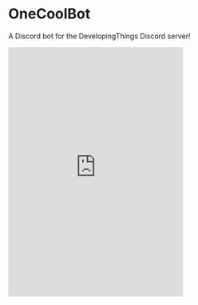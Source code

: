 # OneCoolBot
A Discord bot for the DevelopingThings Discord server!
<iframe src="https://discord.com/widget?id=791160100567384094&theme=dark" width="350" height="500" allowtransparency="true" frameborder="0" sandbox="allow-popups allow-popups-to-escape-sandbox allow-same-origin allow-scripts"></iframe>
